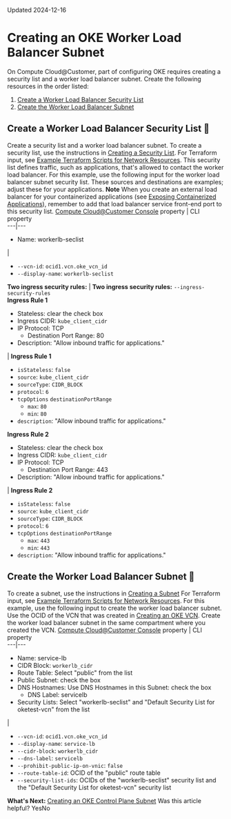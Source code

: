Updated 2024-12-16
# Creating an OKE Worker Load Balancer Subnet
On Compute Cloud@Customer, part of configuring OKE requires creating a security list and a worker load balancer subnet.
Create the following resources in the order listed:
  1. [Create a Worker Load Balancer Security List](https://docs.oracle.com/en-us/iaas/compute-cloud-at-customer/topics/oke/creating-a-worker-load-balancer-subnet.htm#creating-a-worker-load-balancer-subnet__section_o44_zcp_qyb)
  2. [Create the Worker Load Balancer Subnet](https://docs.oracle.com/en-us/iaas/compute-cloud-at-customer/topics/oke/creating-a-worker-load-balancer-subnet.htm#creating-a-worker-load-balancer-subnet__section_idh_s4z_qzb)


## Create a Worker Load Balancer Security List 🔗 
Create a security list and a worker load balancer subnet. To create a security list, use the instructions in [Creating a Security List](https://docs.oracle.com/en-us/iaas/compute-cloud-at-customer/topics/network/creating-a-security-list.htm#creating-a-security-list "On Compute Cloud@Customer, you can create a security list for a VCN."). For Terraform input, see [Example Terraform Scripts for Network Resources](https://docs.oracle.com/en-us/iaas/compute-cloud-at-customer/topics/oke/example-terraform-scripts-for-network-resources.htm#example-terraform-scripts-for-network-resources "On Compute Cloud@Customer, you can use Terraform scripts to automate the creation of OKE network resources.").
This security list defines traffic, such as applications, that's allowed to contact the worker load balancer.
For this example, use the following input for the worker load balancer subnet security list. These sources and destinations are examples; adjust these for your applications.
**Note**
When you create an external load balancer for your containerized applications (see [Exposing Containerized Applications](https://docs.oracle.com/en-us/iaas/compute-cloud-at-customer/topics/oke/exposing-containerized-applications.htm#exposing-containerized-applications "To expose an application deployment so that worker node applications can be reached from outside the Compute Cloud@Customer infrastructure, create an external load balancer. An external load balancer is a Service of type LoadBalancer. The service provides load balancing for an application that has multiple running instances.")), remember to add that load balancer service front-end port to this security list.
[Compute Cloud@Customer Console](https://docs.oracle.com/en-us/iaas/compute-cloud-at-customer/topics/overview/compute-cloud-customer-console.htm#accessing-the-console "Use the Compute Cloud@Customer Console to create and manage compute, storage and other resources on a Compute Cloud@Customer infrastructure.") property |  CLI property  
---|---  
  * Name: workerlb-seclist

| 
  * `--vcn-id`: `ocid1.vcn.oke_vcn_id`
  * `--display-name`: `workerlb-seclist`

  
**Two ingress security rules:** |  **Two ingress security rules:** `--ingress-security-rules`  
**Ingress Rule 1**
  * Stateless: clear the check box
  * Ingress CIDR: `kube_client_cidr`
  * IP Protocol: TCP
    * Destination Port Range: 80
  * Description: "Allow inbound traffic for applications."

|  **Ingress Rule 1**
  * `isStateless`: `false`
  * `source`: `kube_client_cidr`
  * `sourceType`: `CIDR_BLOCK`
  * `protocol`: `6`
  * `tcpOptions` `destinationPortRange`
    * `max`: `80`
    * `min`: `80`
  * `description`: "Allow inbound traffic for applications."

  
**Ingress Rule 2**
  * Stateless: clear the check box
  * Ingress CIDR: `kube_client_cidr`
  * IP Protocol: TCP
    * Destination Port Range: 443
  * Description: "Allow inbound traffic for applications."

|  **Ingress Rule 2**
  * `isStateless`: `false`
  * `source`: `kube_client_cidr`
  * `sourceType`: `CIDR_BLOCK`
  * `protocol`: `6`
  * `tcpOptions` `destinationPortRange`
    * `max`: `443`
    * `min`: `443`
  * `description`: "Allow inbound traffic for applications."

  
## Create the Worker Load Balancer Subnet 🔗 
To create a subnet, use the instructions in [Creating a Subnet](https://docs.oracle.com/en-us/iaas/compute-cloud-at-customer/topics/network/creating-a-subnet.htm#creating-a-subnet "On Compute Cloud@Customer, a subnet is a subdivision of a VCN. For each VCN, you create one or more subnets.") For Terraform input, see [Example Terraform Scripts for Network Resources](https://docs.oracle.com/en-us/iaas/compute-cloud-at-customer/topics/oke/example-terraform-scripts-for-network-resources.htm#example-terraform-scripts-for-network-resources "On Compute Cloud@Customer, you can use Terraform scripts to automate the creation of OKE network resources."). 
For this example, use the following input to create the worker load balancer subnet. Use the OCID of the VCN that was created in [Creating an OKE VCN](https://docs.oracle.com/en-us/iaas/compute-cloud-at-customer/topics/oke/creating-a-vcn-gateway-route-rule.htm#creating-a-vcn-gateway-route-rule "On Compute Cloud@Customer, to configure OKE, create a VCN, and a public route and a private route."). Create the worker load balancer subnet in the same compartment where you created the VCN.
[Compute Cloud@Customer Console](https://docs.oracle.com/en-us/iaas/compute-cloud-at-customer/topics/overview/compute-cloud-customer-console.htm#accessing-the-console "Use the Compute Cloud@Customer Console to create and manage compute, storage and other resources on a Compute Cloud@Customer infrastructure.") property |  CLI property  
---|---  
  * Name: service-lb
  * CIDR Block: `workerlb_cidr`
  * Route Table: Select "public" from the list
  * Public Subnet: check the box
  * DNS Hostnames: Use DNS Hostnames in this Subnet: check the box
    * DNS Label: servicelb
  * Security Lists: Select "workerlb-seclist" and "Default Security List for oketest-vcn" from the list

| 
  * `--vcn-id`: `ocid1.vcn.oke_vcn_id`
  * `--display-name`: `service-lb`
  * `--cidr-block`: `workerlb_cidr`
  * `--dns-label`: `servicelb`
  * `--prohibit-public-ip-on-vnic`: `false`
  * `--route-table-id`: OCID of the "public" route table
  * `--security-list-ids`: OCIDs of the "workerlb-seclist" security list and the "Default Security List for oketest-vcn" security list

  
**What's Next:**
[Creating an OKE Control Plane Subnet](https://docs.oracle.com/en-us/iaas/compute-cloud-at-customer/topics/oke/creating-a-control-plane-subnet.htm#creating-a-control-plane-subnet "On Compute Cloud@Customer, part of configuring OKE requires creating external and internal access security lists and a control plane subnet.")
Was this article helpful?
YesNo

